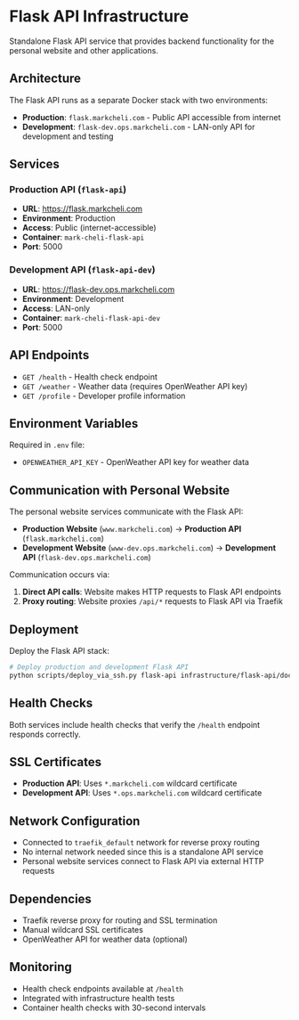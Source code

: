 # Flask API Infrastructure

Standalone Flask API service that provides backend functionality for the personal website and other applications.

## Architecture

The Flask API runs as a separate Docker stack with two environments:

- **Production**: `flask.markcheli.com` - Public API accessible from internet
- **Development**: `flask-dev.ops.markcheli.com` - LAN-only API for development and testing

## Services

### Production API (`flask-api`)
- **URL**: https://flask.markcheli.com
- **Environment**: Production
- **Access**: Public (internet-accessible)
- **Container**: `mark-cheli-flask-api`
- **Port**: 5000

### Development API (`flask-api-dev`)
- **URL**: https://flask-dev.ops.markcheli.com
- **Environment**: Development
- **Access**: LAN-only
- **Container**: `mark-cheli-flask-api-dev`
- **Port**: 5000

## API Endpoints

- `GET /health` - Health check endpoint
- `GET /weather` - Weather data (requires OpenWeather API key)
- `GET /profile` - Developer profile information

## Environment Variables

Required in `.env` file:
- `OPENWEATHER_API_KEY` - OpenWeather API key for weather data

## Communication with Personal Website

The personal website services communicate with the Flask API:

- **Production Website** (`www.markcheli.com`) → **Production API** (`flask.markcheli.com`)
- **Development Website** (`www-dev.ops.markcheli.com`) → **Development API** (`flask-dev.ops.markcheli.com`)

Communication occurs via:
1. **Direct API calls**: Website makes HTTP requests to Flask API endpoints
2. **Proxy routing**: Website proxies `/api/*` requests to Flask API via Traefik

## Deployment

Deploy the Flask API stack:

```bash
# Deploy production and development Flask API
python scripts/deploy_via_ssh.py flask-api infrastructure/flask-api/docker-compose.yml
```

## Health Checks

Both services include health checks that verify the `/health` endpoint responds correctly.

## SSL Certificates

- **Production API**: Uses `*.markcheli.com` wildcard certificate
- **Development API**: Uses `*.ops.markcheli.com` wildcard certificate

## Network Configuration

- Connected to `traefik_default` network for reverse proxy routing
- No internal network needed since this is a standalone API service
- Personal website services connect to Flask API via external HTTP requests

## Dependencies

- Traefik reverse proxy for routing and SSL termination
- Manual wildcard SSL certificates
- OpenWeather API for weather data (optional)

## Monitoring

- Health check endpoints available at `/health`
- Integrated with infrastructure health tests
- Container health checks with 30-second intervals